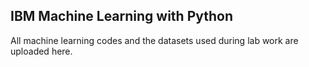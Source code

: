 ## IBM Machine Learning with Python
All machine learning codes and the datasets used during lab work are uploaded here.
